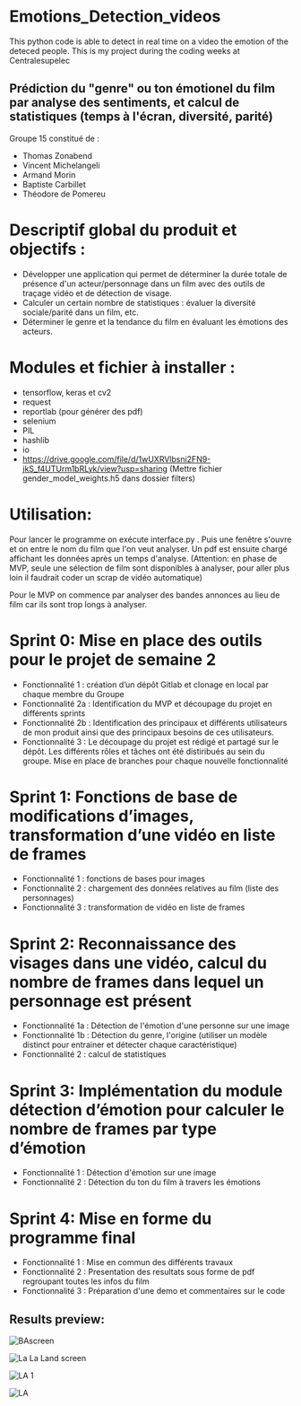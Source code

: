 # Emotions_Detection_videos
This python code is able to detect in real time on a video the emotion of the deteced people.  This is my project during the coding weeks at Centralesupelec

## Prédiction du "genre" ou ton émotionel du film par analyse des sentiments, et calcul de statistiques (temps à l'écran, diversité, parité)

Groupe 15 constitué de : 
- Thomas Zonabend
- Vincent Michelangeli 
- Armand Morin
- Baptiste Carbillet
- Théodore de Pomereu

# Descriptif global du produit et objectifs : 
- Développer une application qui permet de déterminer la durée totale de présence d'un acteur/personnage dans un film avec des outils de traçage vidéo et de détection de visage. 
- Calculer un certain nombre de statistiques : évaluer la diversité sociale/parité dans un film, etc.
- Déterminer le genre et la tendance du film en évaluant les émotions des acteurs. 

# Modules et fichier à installer :
- tensorflow, keras et cv2
- request
- reportlab (pour générer des pdf)
- selenium
- PIL
- hashlib
- io
- https://drive.google.com/file/d/1wUXRVlbsni2FN9-jkS_f4UTUrm1bRLyk/view?usp=sharing (Mettre fichier gender_model_weights.h5 dans  dossier filters)

# Utilisation:
Pour lancer le programme on exécute interface.py . Puis une fenêtre s'ouvre et on entre le nom du film que l'on veut analyser. Un pdf est ensuite chargé affichant les données après un temps d'analyse. (Attention: en phase de MVP, seule une sélection de film sont disponibles à analyser, pour aller plus loin il faudrait coder un scrap de vidéo automatique)

Pour le MVP on commence par analyser des bandes annonces au lieu de film car ils sont trop longs à analyser. 

# Sprint 0: Mise en place des outils pour le projet de semaine 2
- Fonctionnalité 1 : création d’un dépôt Gitlab et clonage en local par chaque membre du Groupe
- Fonctionnalité 2a : Identification du MVP et découpage du projet en différents sprints
- Fonctionnalité 2b : Identification des principaux et différents utilisateurs de mon produit ainsi que des principaux besoins de ces utilisateurs.
- Fonctionnalité 3 : Le découpage du projet est rédigé et partagé sur le dépôt. Les différents rôles et tâches ont été distiribués au sein du groupe. Mise en place de branches pour chaque nouvelle fonctionnalité
# Sprint 1: Fonctions de base de modifications d’images, transformation d’une vidéo en liste de frames
- Fonctionnalité 1 : fonctions de bases pour images 
- Fonctionnalité 2 : chargement des données relatives au film (liste des personnages)
- Fonctionnalité 3 : transformation de vidéo en liste de frames
# Sprint 2: Reconnaissance des visages dans une vidéo, calcul du nombre de frames dans lequel un personnage est présent
- Fonctionnalité 1a : Détection de l'émotion d'une personne sur une image
- Fonctionnalité 1b : Détection du genre, l'origine (utiliser un modèle distinct pour entrainer et détecter chaque caractéristique)
- Fonctionnalité 2 : calcul de statistiques
# Sprint 3: Implémentation du module détection d’émotion pour calculer le nombre de frames par type d’émotion
- Fonctionnalité 1 : Détection d'émotion sur une image
- Fonctionnalité 2 : Détection du ton du film à travers les émotions
# Sprint 4: Mise en forme du programme final
- Fonctionnalité 1 : Mise en commun des différents travaux
- Fonctionnalité 2 : Presentation des resultats sous forme de pdf regroupant toutes les infos du film
- Fonctionnalité 3 : Préparation d'une demo et commentaires sur le code

## Results preview:

![BAscreen](https://user-images.githubusercontent.com/72650161/99812583-edaa5400-2b46-11eb-86b2-97de4b5a3cd4.png)

![La La Land screen](https://user-images.githubusercontent.com/72650161/99812602-f1d67180-2b46-11eb-833e-03639172de0f.png)

![LA 1](https://user-images.githubusercontent.com/72650161/99812714-16324e00-2b47-11eb-95e7-8832b95f7852.png)

![LA](https://user-images.githubusercontent.com/72650161/99812727-17fc1180-2b47-11eb-8dd3-de862b03bad3.png)



